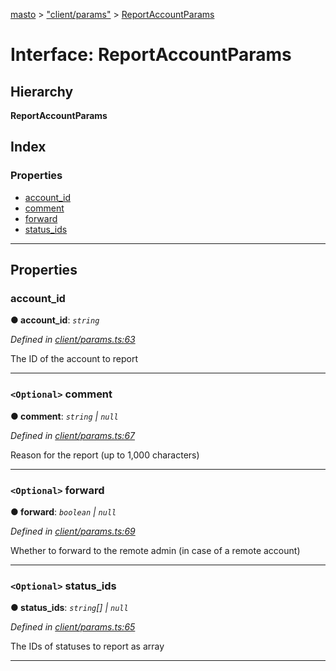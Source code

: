 [masto](../README.md) > ["client/params"](../modules/_client_params_.md) > [ReportAccountParams](../interfaces/_client_params_.reportaccountparams.md)

# Interface: ReportAccountParams

## Hierarchy

**ReportAccountParams**

## Index

### Properties

* [account_id](_client_params_.reportaccountparams.md#account_id)
* [comment](_client_params_.reportaccountparams.md#comment)
* [forward](_client_params_.reportaccountparams.md#forward)
* [status_ids](_client_params_.reportaccountparams.md#status_ids)

---

## Properties

<a id="account_id"></a>

###  account_id

**● account_id**: *`string`*

*Defined in [client/params.ts:63](https://github.com/neet/masto.js/blob/84b2118/src/client/params.ts#L63)*

The ID of the account to report

___
<a id="comment"></a>

### `<Optional>` comment

**● comment**: *`string` \| `null`*

*Defined in [client/params.ts:67](https://github.com/neet/masto.js/blob/84b2118/src/client/params.ts#L67)*

Reason for the report (up to 1,000 characters)

___
<a id="forward"></a>

### `<Optional>` forward

**● forward**: *`boolean` \| `null`*

*Defined in [client/params.ts:69](https://github.com/neet/masto.js/blob/84b2118/src/client/params.ts#L69)*

Whether to forward to the remote admin (in case of a remote account)

___
<a id="status_ids"></a>

### `<Optional>` status_ids

**● status_ids**: *`string`[] \| `null`*

*Defined in [client/params.ts:65](https://github.com/neet/masto.js/blob/84b2118/src/client/params.ts#L65)*

The IDs of statuses to report as array

___

